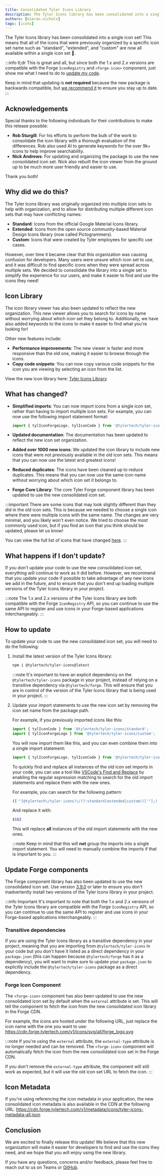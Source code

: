```yaml
---
title: Consolidated Tyler Icons Library
description: The Tyler Icons library has been consolidated into a single icon set.
authors: [kieran.nichols]
tags: [icons]
---
```


The Tyler Icons library has been consolidated into a single icon set! This means that all of the icons
that were previously organized by a specific icon set name such as "standard", "extended", and
"custom" are now all available within a single icon set 🎉.

<!-- truncate -->

:::info tl;dr
This is great and all, but since both the 1.x and 2.x versions are compatible with the Forge `IconRegistry` and `<forge-icon>` component,
just show me what I need to do to [update my code](#how-to-update).

Keep in mind that updating is **not required** because the new package is backwards compatible, but [we recommend it](#what-happens-if-i-dont-update) to ensure you stay up to date.
:::

## Acknowledgements

Special thanks to the following individuals for their contributions to make this release possible:

- **Rob Sturgill**: For his efforts to perform the bulk of the work to consolidate the icon library with a thorough evaluation of the differences. Rob also used AI to generate keywords for the over 9k+ icons to help improve searchability.
- **Nick Andrews**: For updating and organizing the package to use the new consolidated icon set. Nick also rebuilt the icon viewer from the ground up to be much more user friendly and easier to use.

Thank you both!

## Why did we do this?

The Tyler Icons library was originally organized into multiple icon sets to help with organization,
and to allow for distributing multiple different icon sets that may have conflicting names:

- **Standard**: Icons from the official Google Material Icons library.
- **Extended**: Icons from the open source community-based Material Design Icons library (now called Pictogrammers).
- **Custom**: Icons that were created by Tyler employees for specific use cases.

However, over time it became clear that this organization was causing confusion for developers. Many users were
unsure which icon set to use, and it was difficult to find specific icons when they were spread across multiple
sets. We decided to consolidate the library into a single set to simplify the experience for our users, and make
it easier to find and use the icons they need!

## Icon Library

The icon library viewer has also been updated to reflect the new organization. This new viewer allows you to
search for icons by name without worrying about which icon set they belong to. Additionally, we have also added
keywords to the icons to make it easier to find what you're looking for!

Other new features include:
- **Performance improvements**: The new viewer is faster and more responsive than the old one, making it easier to browse through the icons.
- **Copy code snippets**: You can now copy various code snippets for the icon you are viewing by selecting an icon from the list.

View the new icon library here: [Tyler Icons Library](/assets/icon-library)

## What has changed?

- **Simplified imports**: You can now import icons from a single icon set, rather than having to
  import multiple icon sets. For example, you can now use the following import statement format:

  ```javascript
  import { tylIconForgeLogo, tylIconCode } from '@tylertech/tyler-icons';
  ```

- **Updated documentation**: The documentation has been updated to reflect the new icon set organization.
- **Added over 1000 new icons**: We updated the icon library to include new icons that were not previously available in the
  old icon sets. This means that you can now use the latest and greatest icons!
- **Reduced duplicates**: The icons have been cleaned up to reduce duplicates. This means that you can now use the same icon
  name without worrying about which icon set it belongs to.
- **Forge Core Library**: The core Tyler Forge component library has been updated to use the new
  consolidated icon set.

:::important
There are some icons that may look slightly different than they did in the old icon sets. This is because we needed to choose a single
icon where there were multiple icons with the same name. The changes are very minimal, and you likely won't even notice. We tried to
choose the most commonly used icon, but if you find an icon that you think should be updated, please let us know!

You can view the full list of icons that have changed [here](https://www.figma.com/design/pnXaylvjo7RwaMDEKVueMM/Forge-Icons-v2.x?node-id=2048-51).
:::

## What happens if I don't update?

If you don't update your code to use the new consolidated icon set, everything will continue to work
as it did before. However, we recommend that you update your code if possible to take advantage of any
new icons we add in the future, and to ensure that you don't end up loading multiple versions of the
Tyler Icons library in your project.

:::note
The 1.x and 2.x versions of the Tyler Icons library are both compatible with the Forge `IconRegistry` API,
so you can continue to use the same API to register and use icons in your Forge-based applications
interchangeably.
:::

## How to update

To update your code to use the new consolidated icon set, you will need to do the following:

1. Install the latest version of the Tyler Icons library:

   ```bash
   npm i @tylertech/tyler-icons@latest
   ```

   :::note
   It's important to have an explicit dependency on the `@tylertech/tyler-icons` package in your project, instead of relying on
   a transitive dependency via `@tylertech/forge`. This will ensure that you are in control of the version of the Tyler Icons library
   that is being used in your project.
   :::

2. Update your import statements to use the new icon set by removing the icon set name from the package path.

   For example, if you previously imported icons like this:

   ```javascript
   import { tylIconCode } from '@tylertech/tyler-icons/standard';
   import { tylIconForgeLogo } from '@tylertech/tyler-icons/custom';
   ```

   You will now import them like this, and you can even combine them into a single import statement:

   ```javascript
   import { tylIconForgeLogo, tylIconCode } from '@tylertech/tyler-icons';
   ```

   To quickly find and replace all instances of the old icon set imports in your code, you can use
   a tool like [VSCode's Find and Replace](https://code.visualstudio.com/docs/editor/codebasics#_find-and-replace) 
   by enabling the regular expression matching to search for the old import statements and replace them with
   the new ones.
   
   For example, you can search for the following pattern:
   
   ```bash
   (['"]@tylertech\/tyler-icons)\/(?:standard|extended|custom)(['"];)
   ```
   
   And replace it with:
   
   ```bash
   $1$2
   ```
   
   This will replace **all** instances of the old import statements with the new ones.
   
   :::note
   Keep in mind that this will **not** group the imports into a single import statement. You will need to manually
   combine the imports if that is important to you.
   :::

## Update Forge components

The Forge component library has also been updated to use the new consolidated icon set. Use version [3.9.0](https://github.com/tyler-technologies-oss/forge/releases/tag/v3.9.0)
or later to ensure you don't inadvertently install two versions of the Tyler Icons library in your project.

:::info Important
It's important to note that both the 1.x and 2.x versions of the Tyler Icons library are compatible with the Forge `IconRegistry` API, so you can continue to use the same API to register and use icons in your Forge-based applications interchangeably.
:::

### Transitive dependencies

If you are using the Tyler Icons library as a transitive dependency in your project, meaning that you are importing from `@tylertech/tyler-icons` in your code
but you don't have it listed as a direct dependency in your `package.json` (this can happen because `@tylertech/forge` has it as a dependency), you will want to
make sure to update your `package.json` to explicitly include the `@tylertech/tyler-icons` package as a direct dependency.

### Forge Icon Component

The `<forge-icon>` component has also been updated to use the new consolidated icon set by default when the `external`
attribute is set. This will tell the component to fetch the icon from the new consolidated icon library in the Forge CDN.

For example, the icons are hosted under the following URL, just replace the icon name with the one you want to use:
https://cdn.forge.tylertech.com/v1/icons/svg/all/forge_logo.svg

:::note
If you're using the `external` attribute, the `external-type` attribute is no longer needed and can be removed. The `<forge-icon>` component will
automatically fetch the icon from the new consolidated icon set in the Forge CDN.

If you don't remove the `external-type` attribute, the component will still work as expected, but it will
use the old icon set URL to fetch the icon.
:::

## Icon Metadata

If you're using referencing the icon metadata in your application, the new consolidated icon metadata is also available in the CDN at the following URL:
https://cdn.forge.tylertech.com/v1/metadata/icons/tyler-icons-metadata-all.json

## Conclusion

We are excited to finally release this update! We believe that this new organization will make it easier
for developers to find and use the icons they need, and we hope that you will enjoy using the new library.

If you have any questions, concerns and/or feedback, please feel free to reach out to us on Teams or [GitHub](https://github.com/tyler-technologies-oss/tyler-icons/issues).
